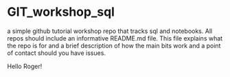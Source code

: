 # GIT_workshop_sql
a simple github tutorial workshop repo that tracks sql and notebooks.  All repos should include an informative README.md file.  This file explains what the repo is for and a brief description of how the main bits work and a point of contact should you have issues.

Hello Roger!